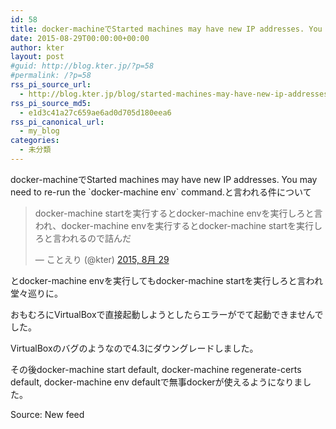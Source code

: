 ```yaml
---
id: 58
title: docker-machineでStarted machines may have new IP addresses. You may need to re-run the `docker-machine env` command.と言われる件について
date: 2015-08-29T00:00:00+00:00
author: kter
layout: post
#guid: http://blog.kter.jp/?p=58
#permalink: /?p=58
rss_pi_source_url:
  - http://blog.kter.jp/blog/started-machines-may-have-new-ip-addresses/
rss_pi_source_md5:
  - e1d3c41a27c659ae6ad0d705d180eea6
rss_pi_canonical_url:
  - my_blog
categories:
  - 未分類
---
```

docker-machineでStarted machines may have new IP addresses. You may need to re-run the \`docker-machine env\` command.と言われる件について

<blockquote class="twitter-tweet" lang="ja">
  <p dir="ltr" lang="ja">
    docker-machine startを実行するとdocker-machine envを実行しろと言われ、docker-machine envを実行するとdocker-machine startを実行しろと言われるので詰んだ
  </p>
  
  <p>
    &mdash; ことえり (@kter) <a href="https:&#047;&#047;twitter.com&#047;kter&#047;status&#047;637494883276591104">2015, 8月 29</a>
  </p>
</blockquote>



とdocker-machine envを実行してもdocker-machine startを実行しろと言われ堂々巡りに。

おもむろにVirtualBoxで直接起動しようとしたらエラーがでて起動できませんでした。

VirtualBoxのバグのようなので4.3にダウングレードしました。

その後docker-machine start default, docker-machine regenerate-certs default, docker-machine env defaultで無事dockerが使えるようになりました。</p> 

Source: New feed